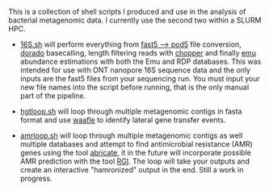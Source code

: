 This is a collection of shell scripts I produced and use in the analysis of bacterial metagenomic data. I currently use the second two within a SLURM HPC.

* [16S.sh](https://github.com/microbemarsh/custom_shells/blob/main/16S.sh/ "16S.sh")
  will perform everything from [fast5 --> pod5](https://github.com/nanoporetech/pod5-file-format/blob/master/python/pod5/README.md#pod5-convert-fast5) file conversion, [dorado](https://github.com/nanoporetech/dorado) basecalling, length filtering reads with [chopper](https://github.com/wdecoster/chopper/ "chopper") and finally [emu](https://gitlab.com/treangenlab/emu/ "emu") abundance estimations with both the Emu and RDP databases. This was intended for use with ONT nanopore 16S sequence data and the only inputs are the fast5 files from your sequencing run. You must input your new file names into the script before running, that is the only manual part of the pipeline.

* [hgtloop.sh](https://github.com/microbemarsh/custom_shells/blob/main/hgtloop.sh/ "hgtloop.sh")
  will loop through multiple metagenomic contigs in fasta format and use [waafle](https://github.com/biobakery/waafle/ "waafle") to identify lateral gene transfer events.

* [amrloop.sh](https://github.com/microbemarsh/custom_shells/blob/main/amrloop.sh/ "amrloop.sh")
  will loop through multiple metagenomic contigs as well multiple databases and attempt to find antimicrobial resistance (AMR) genes using the tool [abricate](https://github.com/tseemann/abricate "abricate"), it in the future will incorporate possible AMR prediction with the tool [RGI](https://github.com/arpcard/rgi "RGI"). The loop will take your outputs and create an interactive "hamronized" output in the end. Still a work in progress.
